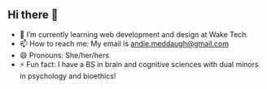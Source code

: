 ## Hi there 👋
- 🌱 I’m currently learning web development and design at Wake Tech. 
- 📫 How to reach me: My email is andie.meddaugh@gmail.com
- 😄 Pronouns: She/her/hers
- ⚡ Fun fact: I have a BS in brain and cognitive sciences with dual minors in psychology and bioethics!
